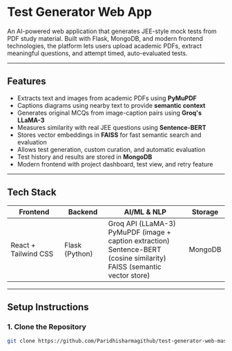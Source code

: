 # Test Generator Web App

An AI-powered web application that generates JEE-style mock tests from PDF study material. Built with Flask, MongoDB, and modern frontend technologies, the platform lets users upload academic PDFs, extract meaningful questions, and attempt timed, auto-evaluated tests.

---

## Features

- Extracts text and images from academic PDFs using **PyMuPDF**  
- Captions diagrams using nearby text to provide **semantic context**  
- Generates original MCQs from image-caption pairs using **Groq's LLaMA-3**  
- Measures similarity with real JEE questions using **Sentence-BERT**  
- Stores vector embeddings in **FAISS** for fast semantic search and evaluation  
- Allows test generation, custom curation, and automatic evaluation  
- Test history and results are stored in **MongoDB**  
- Modern frontend with project dashboard, test view, and retry feature  

---

## Tech Stack

| Frontend           | Backend         | AI/ML & NLP                                                                 | Storage  |
| ------------------ | --------------- | ---------------------------------------------------------------------------- | -------- |
| React + Tailwind CSS | Flask (Python) | Groq API (LLaMA-3) <br> PyMuPDF (image + caption extraction) <br> Sentence-BERT (cosine similarity) <br> FAISS (semantic vector store) | MongoDB  |

---

## Setup Instructions

### 1. Clone the Repository

```bash
git clone https://github.com/Paridhisharmagithub/test-generator-web-master.git
